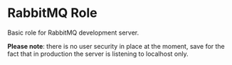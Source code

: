# RabbitMQ Role

Basic role for RabbitMQ development server.

**Please note**: there is no user security in place at the moment, save for the fact that in production the server is listening to localhost only.

